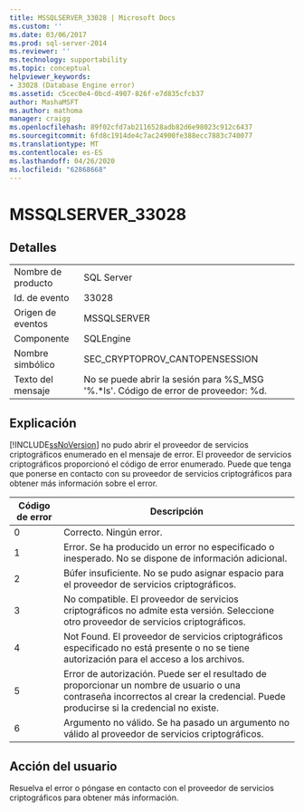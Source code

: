 ```yaml
---
title: MSSQLSERVER_33028 | Microsoft Docs
ms.custom: ''
ms.date: 03/06/2017
ms.prod: sql-server-2014
ms.reviewer: ''
ms.technology: supportability
ms.topic: conceptual
helpviewer_keywords:
- 33028 (Database Engine error)
ms.assetid: c5cec0e4-0bcd-4907-826f-e7d835cfcb37
author: MashaMSFT
ms.author: mathoma
manager: craigg
ms.openlocfilehash: 89f02cfd7ab2116528adb82d6e98023c912c6437
ms.sourcegitcommit: 6fd8c1914de4c7ac24900fe388ecc7883c740077
ms.translationtype: MT
ms.contentlocale: es-ES
ms.lasthandoff: 04/26/2020
ms.locfileid: "62868668"
---
```

# <a name="mssqlserver_33028"></a>MSSQLSERVER_33028
    
## <a name="details"></a>Detalles  
  
|||  
|-|-|  
|Nombre de producto|SQL Server|  
|Id. de evento|33028|  
|Origen de eventos|MSSQLSERVER|  
|Componente|SQLEngine|  
|Nombre simbólico|SEC_CRYPTOPROV_CANTOPENSESSION|  
|Texto del mensaje|No se puede abrir la sesión para %S_MSG '%.*ls'. Código de error de proveedor: %d.|  
  
## <a name="explanation"></a>Explicación  
 [!INCLUDE[ssNoVersion](../../includes/ssnoversion-md.md)] no pudo abrir el proveedor de servicios criptográficos enumerado en el mensaje de error. El proveedor de servicios criptográficos proporcionó el código de error enumerado. Puede que tenga que ponerse en contacto con su proveedor de servicios criptográficos para obtener más información sobre el error.  
  
|Código de error|Descripción|  
|----------------|-----------------|  
|0|Correcto. Ningún error.|  
|1|Error. Se ha producido un error no especificado o inesperado. No se dispone de información adicional.|  
|2|Búfer insuficiente. No se pudo asignar espacio para el proveedor de servicios criptográficos.|  
|3|No compatible. El proveedor de servicios criptográficos no admite esta versión. Seleccione otro proveedor de servicios criptográficos.|  
|4|Not Found. El proveedor de servicios criptográficos especificado no está presente o no se tiene autorización para el acceso a los archivos.|  
|5|Error de autorización. Puede ser el resultado de proporcionar un nombre de usuario o una contraseña incorrectos al crear la credencial. Puede producirse si la credencial no existe.|  
|6|Argumento no válido. Se ha pasado un argumento no válido al proveedor de servicios criptográficos.|  
  
## <a name="user-action"></a>Acción del usuario  
 Resuelva el error o póngase en contacto con el proveedor de servicios criptográficos para obtener más información.  
  
  
